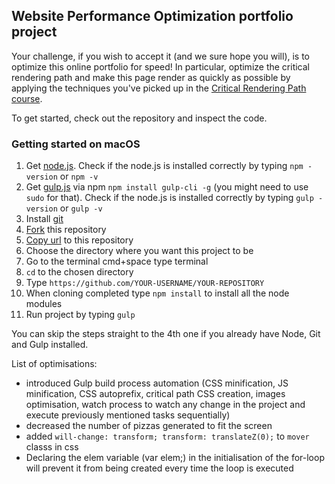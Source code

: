 ## Website Performance Optimization portfolio project

Your challenge, if you wish to accept it (and we sure hope you will), is to optimize this online portfolio for speed! In particular, optimize the critical rendering path and make this page render as quickly as possible by applying the techniques you've picked up in the [Critical Rendering Path course](https://www.udacity.com/course/ud884).

To get started, check out the repository and inspect the code.

### Getting started on macOS
1. Get [node.js](https://nodejs.org/en/). Check if the node.js is installed correctly by typing ``npm -version`` or ``npm -v``
2. Get [gulp.js](http://gulpjs.com/) via npm ``npm install gulp-cli -g`` (you might need to use ``sudo`` for that). Check if the node.js is installed correctly by typing ``gulp -version`` or ``gulp -v``
3. Install [git](https://git-scm.com/download/mac)
4. [Fork](https://help.github.com/articles/fork-a-repo/) this repository
5. [Copy url](https://help.github.com/articles/cloning-a-repository/) to this repository
6. Choose the directory where you want this project to be 
7. Go to the terminal cmd+space type terminal
8. ``cd`` to the chosen directory 
9. Type ``https://github.com/YOUR-USERNAME/YOUR-REPOSITORY``
10. When cloning completed type ``npm install`` to install all the node modules
11. Run project by typing ``gulp``

You can skip the steps straight to the 4th one if you already have Node, Git and Gulp installed.

List of optimisations:
- introduced Gulp build process automation (CSS minification, JS minification, CSS autoprefix, critical path CSS creation, images optimisation, watch process to watch any change in the project and execute previously mentioned tasks sequentially)
- decreased the number of pizzas generated to fit the screen
- added ``will-change: transform; transform: translateZ(0);`` to ``mover`` classs in css
- Declaring the elem variable (var elem;) in the initialisation of the for-loop will prevent it from being created every time the loop is executed

